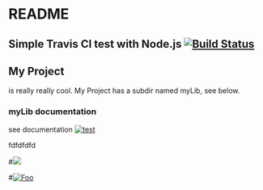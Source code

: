# README

## Simple Travis CI test with Node.js [![Build Status](https://travis-ci.org/mgemard/travis-test.svg?branch=master)](https://travis-ci.org/mgemard/travis-test)

## My Project

is really really cool. My Project has a subdir named myLib, see below.




### myLib documentation

see documentation [![test](https://www.gravatar.com/avatar/e88b8610975407be5186aa3bd55a453c?s=64&d=identicon&r=PG&f=1)](https://github.com/mgemard/travis-test/tree/1fc5530cb628ca44eeaf839d6248ba5a22ca2a14/myLib/README.md)

fdfdfdfd

#[<img src="http://www.google.com.au/images/nav_logo7.png">](http://google.com.au/)

#[![Foo](http://www.google.com.au/images/nav_logo7.png)](http://google.com.au/)
	
